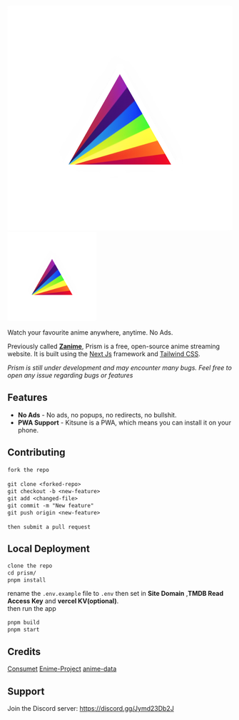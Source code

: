![logo.png](logo.png)
<img src="logo.png" alt="Logo" width="200px" />

Watch your favourite anime anywhere, anytime. No Ads.

Previously called [**Zanime**](https://zanime.wtf), Prism is a free, open-source anime streaming website. It is built using the [Next Js](https://nextjs.org/) framework and [Tailwind CSS](https://tailwindcss.com/).

_Prism is still under development and may encounter many bugs. Feel free to open any issue regarding bugs or features_

## Features

- **No Ads** - No ads, no popups, no redirects, no bullshit.
- **PWA Support** - Kitsune is a PWA, which means you can install it on your phone.

## Contributing

```
fork the repo

git clone <forked-repo>
git checkout -b <new-feature>
git add <changed-file>
git commit -m "New feature"
git push origin <new-feature>

then submit a pull request
```

## Local Deployment

```
clone the repo
cd prism/
pnpm install
```

rename the `.env.example` file to `.env` then set in **Site Domain** ,**TMDB Read Access Key** and **vercel KV(optional)**.  
then run the app

```
pnpm build
pnpm start
```


## Credits

[Consumet](https://github.com/consumet/consumet.ts)
[Enime-Project](https://github.com/Enime-Project/api.enime.moe)
[anime-data](https://github.com/Dovakiin0/anime-data)

## Support

Join the Discord server: <https://discord.gg/Jymd23Db2J>
